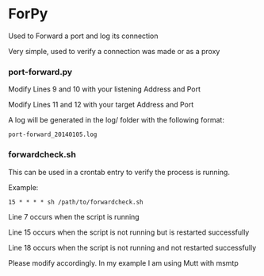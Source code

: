 ForPy
=====

Used to Forward a port and log its connection

Very simple, used to verify a connection was made or as a proxy

### port-forward.py

Modify Lines 9 and 10 with your listening Address and Port

Modify Lines 11 and 12 with your target Address and Port


A log will be generated in the log/ folder with the following format:
```
port-forward_20140105.log
```

### forwardcheck.sh

This can be used in a crontab entry to verify the process is running.

Example:

```
15 * * * * sh /path/to/forwardcheck.sh
```

Line 7 occurs when the script is running

Line 15 occurs when the script is not running but is restarted successfully

Line 18 occurs when the script is not running and not restarted successfully

Please modify accordingly. In my example I am using Mutt with msmtp